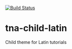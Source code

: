 [![Build Status](https://travis-ci.org/nationalarchives/tna-child-latin.svg?branch=master)](https://travis-ci.org/nationalarchives/tna-child-latin)

# tna-child-latin

Child theme for Latin tutorials
